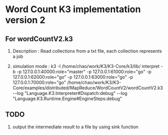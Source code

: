 Word Count K3 implementation version 2
======================================

For wordCountV2.k3
---------------------

1. Description : Read collections from a txt file, each
   collection represents a job

2. simulation mode : k3 -I
   /home/chao/work/K3/K3-Core/k3/lib/ interpret -b
   -p 127.0.0.1:40000:role=\"master\"
   -p 127.0.0.1:61000:role=\"go\"
   -p 127.0.0.1:62000:role=\"go\"
   -p 127.0.0.1:63000:role=\"go\"
   -p 127.0.0.1:70000:role=\"go\"  /home/chao/work/K3/K3-Core/examples/distributed/MapReduce/WordCountV2/wordCountV2.k3 --log "Language.K3.Interpreter#Dispatch:debug" --log "Language.K3.Runtime.Engine#EngineSteps:debug"

TODO
----

1. output the intermediate result to a file by using sink function
